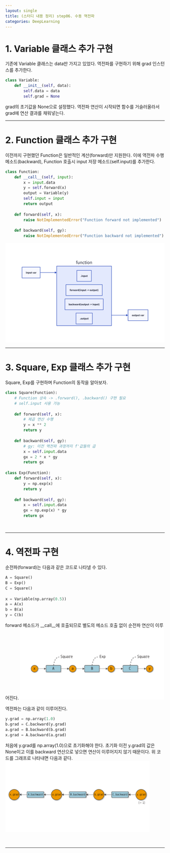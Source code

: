```yaml
---
layout: single
title: (스터디 내용 정리) step06. 수동 역전파
categories: DeepLearning
---
```


# 1. Variable 클래스 추가 구현
기존에 Variable 클래스는 data만 가지고 있었다. 역전파를 구현하기 위해 grad 인스턴스를 추가한다.
```python
class Variable:
    def __init__(self, data):
        self.data = data
        self.grad = None
```
grad의 초기값을 None으로 설정했다. 역전파 연산이 시작되면 함수를 거슬러올라서 grad에 연산 결과를 채워넣는다.
<br>

***
# 2. Function 클래스 추가 구현
이전까지 구현했던 Function은 일반적인 계산(forward)만 지원한다. 이에 역전파 수행 메소드(backward), Function 호출시 input 저장 메소드(self.input)를 추가한다.
```python
class Function:
    def __call__(self, input):
        x = input.data
        y = self.forward(x)
        output = Variable(y)
        self.input = input
        return output

    def forward(self, x):
        raise NotImplementedError("Function forward not implemented")

    def backward(self, gy):
        raise NotImplementedError("Function backward not implemented")
```
![](/assets/images/backprop_2.png)
<br>

***
# 3. Square, Exp 클래스 추가 구현
Square, Exp를 구현하며 Function의 동작을 알아보자.
```python
class Square(Function):
    # Function 상속 -> .forward(), .backward() 구현 필요
    # self.input 사용 가능

    def forward(self, x):
        # 제곱 연산 수행
        y = x ** 2
        return y

    def backward(self, gy):
        # gy: 이전 역전파 과정까지 f'값들의 곱
        x = self.input.data
        gx = 2 * x * gy
        return gx

class Exp(Function):
    def forward(self, x):
        y = np.exp(x)
        return y

    def backward(self, gy):
        x = self.input.data
        gx = np.exp(x) * gy
        return gx
```
<br>

***
# 4. 역전파 구현
순전파(forward)는 다음과 같은 코드로 나타낼 수 있다.
```python
A = Square()
B = Exp()
C = Square()

x = Variable(np.array(0.5))
a = A(x)
b = B(a)
y = C(b)
```
forward 메소드가 __call__에 호출되므로 별도의 메소드 호출 없이 순전파 연산이 이루어진다.
![](/assets/images/backprop_3.png)

역전파는 다음과 같이 이루어진다.
```python
y.grad = np.array(1.0)
b.grad = C.backward(y.grad)
a.grad = B.backward(b.grad)
x.grad = A.backward(a.grad)
```
처음에 y.grad를 np.array(1.0)으로 초기화해야 한다. 초기화 이전 y.grad의 값은 None이고 이를 backward 연산으로 넣으면 연산이 이루어지지 않기 때문이다. 위 코드를 그래프로 나타내면 다음과 같다.
![](/assets/images/backprop_4.png)

<br>

***
